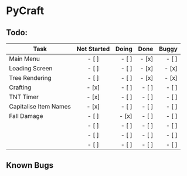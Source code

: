 # PyCraft

## Todo:

| Task                  |  Not Started  | Doing | Done | Buggy |
| --------------------- | :-----------: | ----: | ---: | ----: |
| Main Menu             | - [ ]         |- [ ]  |- [x] |- [ ]  |
| Loading Screen        | - [ ]         |- [ ]  |- [x] |- [x]  |
| Tree Rendering        | - [ ]         |- [ ]  |- [x] |- [x]  |
| Crafting              | - [x]         |- [ ]  |- [ ] |- [ ]  |
| TNT Timer             | - [x]         |- [ ]  |- [ ] |- [ ]  |
| Capitalise Item Names | - [x]         |- [ ]  |- [ ] |- [ ]  |
| Fall Damage           | - [ ]         |- [x]  |- [ ] |- [ ]  |
|                       | - [ ]         |- [ ]  |- [ ] |- [ ]  |
|                       | - [ ]         |- [ ]  |- [ ] |- [ ]  |
|                       | - [ ]         |- [ ]  |- [ ] |- [ ]  |



## Known Bugs

